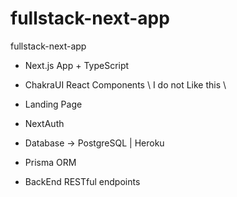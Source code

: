 # fullstack-next-app

fullstack-next-app

- Next.js App + TypeScript
- ChakraUI React Components \ I do not Like this \
- Landing Page

- NextAuth
- Database -> PostgreSQL | Heroku
- Prisma ORM
- BackEnd RESTful endpoints
